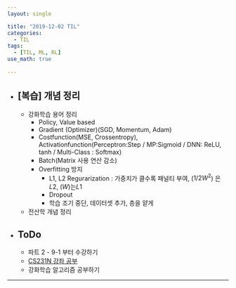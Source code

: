 ```yaml
---
layout: single

title: "2019-12-02 TIL"
categories:
  - TIL
tags:
  - [TIL, ML, RL]
use_math: true
 
---
```




- ## [복습] 개념 정리

  - 강화학습 용어 정리
    - Policy, Value based
    - Gradient (Optimizer)(SGD, Momentum, Adam)
    - Costfunction(MSE, Crossentropy), Activationfunction(Perceptron:Step / MP:Sigmoid / DNN: ReLU, tanh / Multi-Class : Softmax)
    - Batch(Matrix 사용 연산 감소)
    - Overfitting 방지
      - L1, L2 Regurarization : 가중치가 클수록 패널티 부여, ($1/2W^2$) 은 $L2$, ($W$)는$L1$
      - Dropout
      - 학습 조기 중단, 데이터셋 추가, 층을 얕게
  - 전산학 개념 정리
  
  
  
- ## ToDo

  - 파트 2 - 9-1 부터 수강하기
  - [CS231N 강좌 공부](http://cs231n.stanford.edu/syllabus.html)
  - 강화학습 알고리즘 공부하기

------

